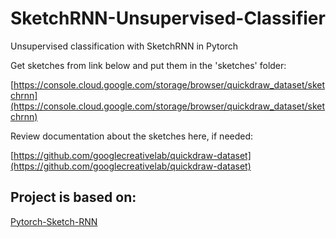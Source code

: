 # SketchRNN-Unsupervised-Classifier
Unsupervised classification with SketchRNN in Pytorch

Get sketches from link below and put them in the 'sketches' folder:

[https://console.cloud.google.com/storage/browser/quickdraw_dataset/sketchrnn](https://console.cloud.google.com/storage/browser/quickdraw_dataset/sketchrnn)
	
	
Review documentation about the sketches here, if needed:

[https://github.com/googlecreativelab/quickdraw-dataset](https://github.com/googlecreativelab/quickdraw-dataset)
	




## Project is based on:

[Pytorch-Sketch-RNN](https://github.com/alexis-jacq/Pytorch-Sketch-RNN)
